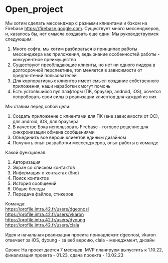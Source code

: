 # Open_project

Мы хотим сделать мессенджер с разными клиентами и бэком на Firebase <https://firebase.google.com>. Существует много мессенджеров, и, казалось бы, нет смысла создавать еще один. Мы руководствуемся следующим:
1) Много софта, мы хотим разбираться в принципах работы мессенджера как приложения, ведь знание особенностей работы - конкурентное преимущество
2) Существуют преобладающие клиенты, но нет ни одного лидера в долгосрочной перспективе, топ меняется в зависимости от предпочтений пользователей
3) Для корпоративных клиентов имеет смысл создание собственного приложения, наши наработки смогут помочь
4) Есть устоявшийся пул плафторм (ПК, браузер, android, iOS), хочется попробовать свои силы в реализации клиентов для каждой из них


Мы ставим перед собой цели:
1) Cоздать приложение с клиентами для ПК (вне зависимости от ОС), для android, iOS, для браузера
2) В качестве Бэка использовать Firebase - готовое решение для синхронизации обмена сообщениями
3) Объединить все версии клиентов единым дизайном
4) Получить опыт разработки мессенджеров, опыт работы в команде


Какой функционал:
1) Авторизация
2) Экран со списком контактов
3) Информация о контактах (био)
4) Поиск контактов
5) История сообщений
6) Общие беседы
7) Передача файлов, стикеров


Команда:<br />
https://profile.intra.42.fr/users/dgeonosi<br />
https://profile.intra.42.fr/users/vkaron<br />
https://profile.intra.42.fr/users/dyoung<br />
https://profile.intra.42.fr/users/clala<br />

Идея и начальная реализация проекта принадлежит dgeonosi, vkaron отвечает за iOS, dyoung - за веб версию, clala - менеджмент, дизайн


Сроки:
На проект дается 7 месяцев. MVP планируем выпустить к 1.10.22, финализация проекта - 01.23, сдача проекта - 10.02.23
